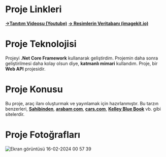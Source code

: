 # Proje Linkleri
**[->Tanıtım Videosu (Youtube)](https://youtu.be/RowQ7TEfxnk)**
**[-> Resimlerin Veritabanı (imagekit.io)](https://imagekit.io/)**


# Proje Teknolojisi
Projeyi **.Net Core Framework** kullanarak geliştirdim. Projemin daha sonra geliştirilmesi daha kolay olsun diye, **katmanlı mimari** kullandım. Proje, bir **Web API** projesidir.  

# Proje Konusu
Bu proje, araç ilanı oluşturmak ve yayınlamak için hazırlanmıştır. Bu tarzın benzerleri, **[Sahibinden](https://www.sahibinden.com/)**, **[arabam com](https://www.arabam.com/)**, **[cars.com](https://cars.com/)**, **[Kelley Blue Book](https://www.kbb.com/)** vb. gibi sitelerdir.     

# Proje Fotoğrafları
![Ekran görüntüsü 16-02-2024 00 57 39](https://github.com/mr-kaya/MyCarForSale/assets/18140418/1d9f5c3a-47c5-477e-9c20-338a00f1bae9)
